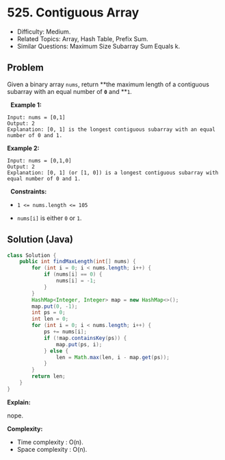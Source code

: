 # 525. Contiguous Array

- Difficulty: Medium.
- Related Topics: Array, Hash Table, Prefix Sum.
- Similar Questions: Maximum Size Subarray Sum Equals k.

## Problem

Given a binary array ```nums```, return **the maximum length of a contiguous subarray with an equal number of **```0```** and **```1```.

 
**Example 1:**

```
Input: nums = [0,1]
Output: 2
Explanation: [0, 1] is the longest contiguous subarray with an equal number of 0 and 1.
```

**Example 2:**

```
Input: nums = [0,1,0]
Output: 2
Explanation: [0, 1] (or [1, 0]) is a longest contiguous subarray with equal number of 0 and 1.
```

 
**Constraints:**


	
- ```1 <= nums.length <= 105```
	
- ```nums[i]``` is either ```0``` or ```1```.



## Solution (Java)

```java
class Solution {
    public int findMaxLength(int[] nums) {
        for (int i = 0; i < nums.length; i++) {
            if (nums[i] == 0) {
                nums[i] = -1;
            }
        }
        HashMap<Integer, Integer> map = new HashMap<>();
        map.put(0, -1);
        int ps = 0;
        int len = 0;
        for (int i = 0; i < nums.length; i++) {
            ps += nums[i];
            if (!map.containsKey(ps)) {
                map.put(ps, i);
            } else {
                len = Math.max(len, i - map.get(ps));
            }
        }
        return len;
    }
}
```

**Explain:**

nope.

**Complexity:**

* Time complexity : O(n).
* Space complexity : O(n).
